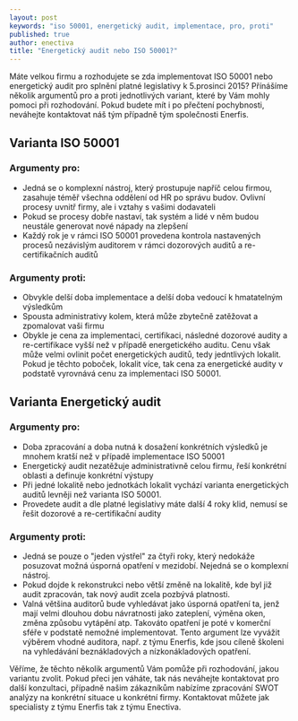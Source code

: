 ```yaml
---
layout: post
keywords: "iso 50001, energetický audit, implementace, pro, proti"
published: true
author: enectiva
title: "Energetický audit nebo ISO 50001?"
---
```




Máte velkou firmu a rozhodujete se zda implementovat ISO 50001 nebo energetický audit pro splnění platné legislativy k 5.prosinci 2015? Přínášíme několik argumentů pro a proti jednotlivých variant, které by Vám mohly pomoci při rozhodování. Pokud budete mít i po přečtení pochybnosti, neváhejte kontaktovat náš tým případně tým společnosti Enerfis.

## Varianta ISO 50001
### Argumenty pro:
- Jedná se o komplexní nástroj, který prostupuje napříč celou firmou, zasahuje téměř všechna oddělení od HR po správu budov. Ovlivní procesy uvnitř firmy, ale i vztahy s vašimi dodavateli
- Pokud se procesy dobře nastaví, tak systém a lidé v něm budou neustále generovat nové nápady na zlepšení
- Každý rok je v rámci ISO 50001 provedena kontrola nastavených procesů nezávislým auditorem v rámci dozorových auditů a re-certifikačních auditů

### Argumenty proti:
- Obvykle delší doba implementace a delší doba vedoucí k  hmatatelným výsledkům
- Spousta administrativy kolem, která může zbytečně zatěžovat a zpomalovat vaši firmu
- Obykle je cena za implementaci, certifikaci, následné dozorové audity a re-certifikace vyšší než v případě energetického auditu. Cenu však může velmi ovlinit počet energetických auditů, tedy jedntlivých lokalit. Pokud je těchto poboček, lokalit více, tak cena za energetické audity v podstatě vyrovnává cenu za implementaci ISO 50001.

## Varianta Energetický audit
### Argumenty pro:
- Doba zpracování a doba nutná k dosažení konkrétních výsledků je mnohem kratší než v případě implementace ISO 50001
- Energetický audit nezatěžuje administrativně celou firmu, řeší konkrétní oblasti a definuje konkrétní výstupy 
- Při jedné lokalitě nebo jednotkách lokalit vychází varianta energetických auditů levněji než varianta ISO 50001.
- Provedete audit a dle platné legislativy máte další 4 roky klid, nemusí se řešit dozorové a re-certifikační audity

### Argumenty proti:
- Jedná se pouze o "jeden výstřel" za čtyři roky, který nedokáže posuzovat možná úsporná opatření v mezidobí. Nejedná se o komplexní nástroj.
- Pokud dojde k rekonstrukci nebo větší změně na lokalitě, kde byl již audit zpracován, tak nový audit zcela pozbývá platnosti.
- Valná většina auditorů bude vyhledávat jako úsporná opatření ta, jenž mají velmi dlouhou dobu návratnosti jako zateplení, výměna oken, změna způsobu vytápění atp. Takováto opatření je poté v komerční sféře v podstatě nemožné implementovat. Tento argument lze vyvážit výběrem vhodné auditora, např. z týmu Enerfis, kde jsou cíleně školeni na vyhledávání beznákladových a nízkonákladových opatření.

Věříme, že těchto několik argumentů Vám pomůže při rozhodování, jakou variantu zvolit. Pokud přeci jen váháte, tak nás neváhejte kontaktovat pro další konzultaci, případně našim zákazníkům nabízíme zpracování SWOT analýzy na konkrétní situace u konkrétní firmy. Kontaktovat můžete jak specialisty z týmu Enerfis tak z týmu Enectiva.
